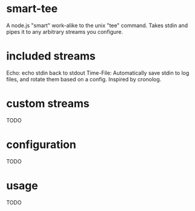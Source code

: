 # smart-tee

A node.js "smart" work-alike to the unix "tee" command. Takes stdin and pipes it to any arbitrary streams you configure.

# included streams

Echo: echo stdin back to stdout
Time-File: Automatically save stdin to log files, and rotate them based on a config. Inspired by cronolog.

# custom streams

TODO

# configuration

TODO

# usage

TODO
